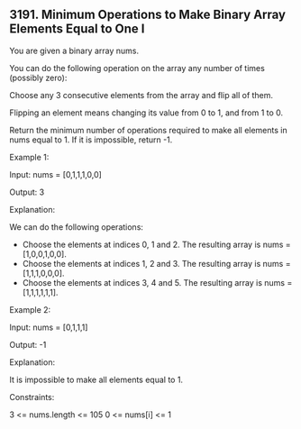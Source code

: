 ## 3191. Minimum Operations to Make Binary Array Elements Equal to One I

You are given a binary array nums.

You can do the following operation on the array any number of times (possibly zero):

Choose any 3 consecutive elements from the array and flip all of them.

Flipping an element means changing its value from 0 to 1, and from 1 to 0.

Return the minimum number of operations required to make all elements in nums equal to 1. If it is impossible, return -1.

Example 1:

Input: nums = [0,1,1,1,0,0]

Output: 3

Explanation:

We can do the following operations:

- Choose the elements at indices 0, 1 and 2. The resulting array is nums = [1,0,0,1,0,0].
- Choose the elements at indices 1, 2 and 3. The resulting array is nums = [1,1,1,0,0,0].
- Choose the elements at indices 3, 4 and 5. The resulting array is nums = [1,1,1,1,1,1].

Example 2:

Input: nums = [0,1,1,1]

Output: -1

Explanation:

It is impossible to make all elements equal to 1.

 

Constraints:

3 <= nums.length <= 105
0 <= nums[i] <= 1